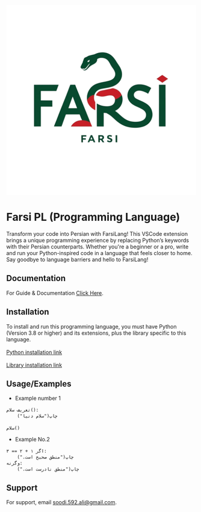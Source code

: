 
![Logo](images/farsi.png)


# Farsi PL (Programming Language)

Transform your code into Persian with FarsiLang! This VSCode extension brings a unique programming experience by replacing Python’s keywords with their Persian counterparts. Whether you're a beginner or a pro, write and run your Python-inspired code in a language that feels closer to home. Say goodbye to language barriers and hello to FarsiLang!
## Documentation

For Guide & Documentation [Click Here](https://github.com/soodi592/Farsi/blob/main/Doc.md).


## Installation

To install and run this programming language, you must have Python (Version 3.8 or higher) and its extensions, plus the library specific to this language.\
\
[Python installation link](https://www.python.org/downloads/)\
\
[Library installation link](https://pypi.org/project/farsilang/0.1/)
## Usage/Examples

* Example number 1
```farsi
تعریف سلام():
    چاپ("سلام دنیا")

سلام()
```

* Example No.2
```farsi
اگر ۱ + ۲ == ۳:
    چاپ("منطق صحیح است.")
وگرنه:
    چاپ("منطق نادرست است.")
```
## Support

For support, email soodi.592.ali@gmail.com.

